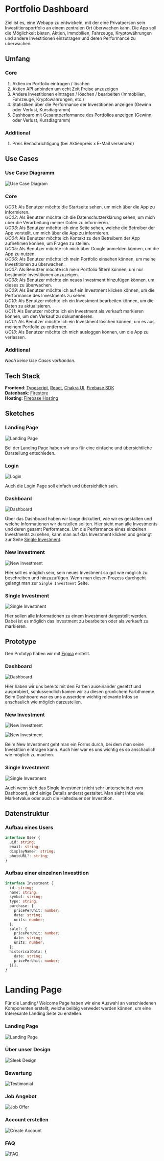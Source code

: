 # Portfolio Dashboard

Ziel ist es, eine Webapp zu entwickeln, mit der eine Privatperson sein Investitionsportfolio an einem zentralen Ort überwachen kann. Die App soll die Möglichkeit bieten, Aktien, Immobilien, Fahrzeuge, Kryptowährungen und andere Investitionen einzutragen und deren Performance zu überwachen.

## Umfang

### Core

1. Aktien im Portfolio eintragen / löschen
2. Aktien API anbinden um echt Zeit Preise anzuzeigen
3. Andere Investitionen eintragen / löschen / bearbeiten (Immobilien, Fahrzeuge, Kryptowährungen, etc.)
4. Statistiken über die Performance der Investitionen anzeigen (Gewinn oder Verlust, Kursdiagramm)
5. Dashboard mit Gesamtperformance des Portfolios anzeigen (Gewinn oder Verlust, Kursdiagramm)

### Additional

1. Preis Benachrichtigung (bei Aktienpreis x E-Mail versenden)

## Use Cases

### Use Case Diagramm

![Use Case Diagram](docs/use-case-diagram.png)

### Core

_UC01_: Als Benutzer möchte die Startseite sehen, um mich über die App zu informieren. \
_UC02_: Als Benutzer möchte ich die Datenschutzerklärung sehen, um mich über die Verarbeitung meiner Daten zu informieren. \
_UC03_: Als Benutzer möchte ich eine Seite sehen, welche die Betreiber der App vorstellt, um mich über die App zu informieren. \
_UC04_: Als Benutzer möchte ich Kontakt zu den Betreibern der App aufnehmen können, um Fragen zu stellen. \
_UC05_: Als Benutzer möchte ich mich über Google anmelden können, um die App zu nutzen. \
_UC06_: Als Benutzer möchte ich mein Portfolio einsehen können, um meine Investitionen zu überwachen. \
_UC07_: Als Benutzer möchte ich mein Portfolio filtern können, um nur bestimmte Investitionen anzuzeigen. \
_UC08_: Als Benutzer möchte ein neues Investment hinzufügen können, um dieses zu überwachen. \
_UC09_: Als Benutzer möchte ich auf ein Investment klicken können, um die Performance des Investments zu sehen. \
_UC10_: Als Benutzer möchte ich ein Investment bearbeiten können, um die Daten zu aktualisieren. \
_UC11_: Als Benutzer möchte ich ein Investment als verkauft markieren können, um den Verkauf zu dokumentieren. \
_UC12_: Als Benutzer möchte ich ein Investment löschen können, um es aus meinem Portfolio zu entfernen. \
_UC13_: Als Benutzer möchte ich mich ausloggen können, um die App zu verlassen.

### Additional

_Noch keine Use Cases vorhanden._

## Tech Stack

**Frontend**: [Typescript](https://www.typescriptlang.org/), [React](https://react.dev), [Chakra UI](https://chakra-ui.com/), [Firebase SDK](https://firebase.google.com/docs/web/setup) \
**Datenbank**: [Firestore](https://firebase.google.com/docs/firestore) \
**Hosting**: [Firebase Hosting](https://firebase.google.com/docs/hosting)

## Sketches

### Landing Page

![Landing Page](docs/sketches/landingpage-sketch.png)

Bei der Landing Page haben wir uns für eine einfache und übersichtliche Darstellung entschieden.

### Login

![Login](docs/sketches/login-sketch.png)

Auch die Login Page soll einfach und übersichtlich sein.

### Dashboard

![Dashboard](docs/sketches/dashboard-sketch.png)

Über das Dashboard haben wir lange diskutiert, wie wir es gestalten und welche Informationen wir darstellen sollten.
Hier sieht man alle Investments und deren gesamt Performance. Um die Performance eines einzelnen Investments zu sehen, kann man auf das Investment klicken und gelangt zur Seite [Single Investment](#single-investment).

### New Investment

![New Investment](docs/sketches/new-investment-sketch.png)

Hier soll es möglich sein, sein neues Investment so gut wie möglich zu beschreiben und hinzuzufügen. Wenn man diesen Prozess durchgeht gelangt man zur `Single Investment` Seite.

### Single Investment

![Single Investment](docs/sketches/single-investment-sketch.png)

Hier sollen alle Informationen zu einem Investment dargestellt werden. Dabei ist es möglich das Investment zu bearbeiten oder als verkauft zu markieren.

## Prototype

Den Prototyp haben wir mit [Figma](https://www.figma.com/) erstellt.

### Dashboard

![Dashboard](docs/prototypes/dashboard-prototype.png)

Hier haben wir uns bereits mit den Farben auseinander gesetzt und ausprobiert, schlussendlich kamen wir zu diesen grünlichem Farbthmeme. Beim Dashboard war es uns ausserdem wichtig relevante Infos so anschaulich wie möglich darzustellen.

### New Investment

![New Investment](docs/prototypes/new-investment-1-prototype.png)

![New Investment](docs/prototypes/new-investment-2-prototype.png)

Beim New Investment geht man ein Forms durch, bei dem man seine Investition eintragen kann. Auch hier war es uns wichtig es so anschaulich wie möglich zu machen.

### Single Investment

![Single Investment](docs/prototypes/single-investment-prototype.png)

Auch wenn sich das Single Investment nicht sehr unterscheidet vom Dashboard, sind einige Details anderst gestaltet. Man sieht Infos wie Marketvalue oder auch die Haltedauer der Investition.

## Datenstruktur

### Aufbau eines Users

```ts
interface User {
  uid: string;
  email: string;
  displayName?: string;
  photoURL?: string;
}
```

### Aufbau einer einzelnen Investition

```ts
interface Investment {
  id: string;
  name: string;
  symbol: string;
  type: string;
  purchase: {
    pricePerUnit: number;
    date: string;
    units: number;
  };
  sale?: {
    pricePerUnit: number;
    date: string;
    units: number;
  };
  historicalData: {
    date: string;
    pricePerUnit: number;
  }[];
}
```


# Landing Page


Für die Landing/ Welcome Page haben wir eine Auswahl an verschiedenen Komponenten erstellt, welche belibig verwedet werden können, um eine Interesante Landing Seite zu erstellen.


### Landing Page

![Landing Page](docs/prototypes/landing-page.png)


### Über unser Design

![Sleek Design](docs/prototypes/3D-dashboard-design.png)

### Bewertung

![Testimonial](docs/prototypes/testimonial.png)


### Job Angebot

![Job Offer](docs/prototypes/job-offer.png)


### Account erstellen

![Create Account](docs/prototypes/create-account-now.png)


### FAQ

![FAQ](docs/prototypes/simple-faq.png)
